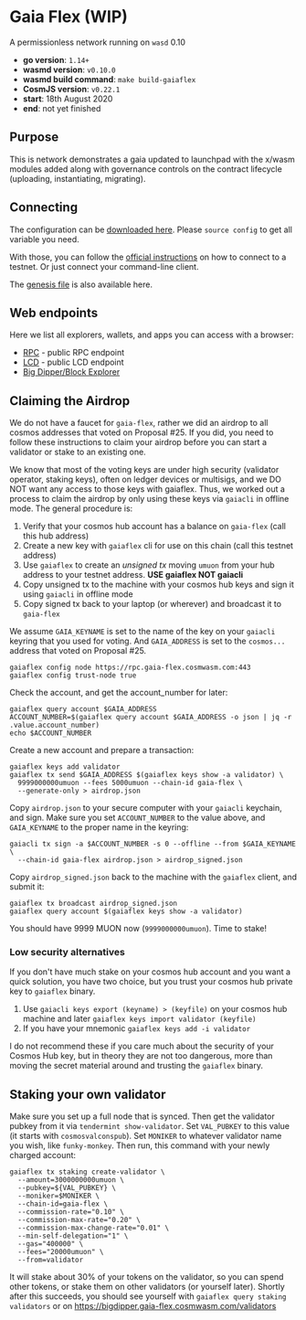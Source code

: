 # Gaia Flex (WIP)

A permissionless network running on `wasd` 0.10

- **go version**: `1.14+`
- **wasmd version**: `v0.10.0`
- **wasmd build command**: `make build-gaiaflex`
- **CosmJS version**: `v0.22.1`
- **start**: 18th August 2020
- **end**: not yet finished

## Purpose

This is network demonstrates a gaia updated to launchpad with the x/wasm modules added along with governance controls on the contract lifecycle (uploading, instantiating, migrating).

## Connecting

The configuration can be [downloaded here](./defaults.env).
Please `source config` to get all variable you need.

With those, you can follow the
[official instructions](https://docs.cosmwasm.com/testnets/testnets.html)
 on how to connect to a testnet.
Or just connect your command-line client.

The [genesis file](./config/genesis.json) is also available here.

## Web endpoints

Here we list all explorers, wallets, and apps you can access with a browser:

* [RPC](https://rpc.gaia-flex.cosmwasm.com) - public RPC endpoint
* [LCD](https://lcd.gaia-flex.cosmwasm.com) - public LCD endpoint
* [Big Dipper/Block Explorer](https://bigdipper.gaia-flex.cosmwasm.com)


## Claiming the Airdrop

We do not have a faucet for `gaia-flex`, rather we did an airdrop to all cosmos addresses that
voted on Proposal #25. If you did, you need to follow these instructions to claim your airdrop
before you can start a validator or stake to an existing one.

We know that most of the voting keys are under high security (validator operator, staking keys), often 
on ledger devices or multisigs, and we DO NOT want any access to those keys with gaiaflex. Thus,
we worked out a process to claim the airdrop by only using these keys via `gaiacli` in offline mode.
The general procedure is:

1. Verify that your cosmos hub account has a balance on `gaia-flex` (call this hub address)
2. Create a new key with `gaiaflex` cli for use on this chain (call this testnet address)
3. Use `gaiaflex` to create an *unsigned tx* moving `umuon` from your hub address to your testnet address. **USE gaiaflex NOT gaiacli**
4. Copy unsigned tx to the machine with your cosmos hub keys and sign it using `gaiacli` in offline mode
5. Copy signed tx back to your laptop (or wherever) and broadcast it to `gaia-flex`

We assume `GAIA_KEYNAME` is set to the name of the key on your `gaiacli` keyring that you used for voting.
And `GAIA_ADDRESS` is set to the `cosmos...` address that voted on Proposal #25.

```shell
gaiaflex config node https://rpc.gaia-flex.cosmwasm.com:443
gaiaflex config trust-node true
```

Check the account, and get the account_number for later:

```shell
gaiaflex query account $GAIA_ADDRESS
ACCOUNT_NUMBER=$(gaiaflex query account $GAIA_ADDRESS -o json | jq -r .value.account_number)
echo $ACCOUNT_NUMBER
```

Create a new account and prepare a transaction:

```shell
gaiaflex keys add validator
gaiaflex tx send $GAIA_ADDRESS $(gaiaflex keys show -a validator) \
  9999000000umuon --fees 5000umuon --chain-id gaia-flex \
  --generate-only > airdrop.json
```

Copy `airdrop.json` to your secure computer with your `gaiacli` keychain, and sign.
Make sure you set `ACCOUNT_NUMBER` to the value above, and `GAIA_KEYNAME` to the proper name in the keyring:

```shell
gaiacli tx sign -a $ACCOUNT_NUMBER -s 0 --offline --from $GAIA_KEYNAME \
  --chain-id gaia-flex airdrop.json > airdrop_signed.json
```

Copy `airdrop_signed.json` back to the machine with the `gaiaflex` client, and submit it:

```shell
gaiaflex tx broadcast airdrop_signed.json
gaiaflex query account $(gaiaflex keys show -a validator)
```

You should have 9999 MUON now (`9999000000umuon`). Time to stake!

### Low security alternatives

If you don't have much stake on your cosmos hub account and you want a quick solution, you have two
choice, but you trust your cosmos hub private key to `gaiaflex` binary.

1. Use `gaiacli keys export (keyname) > (keyfile)` on your cosmos hub machine and later `gaiaflex keys import validator (keyfile)`
2. If you have your mnemonic `gaiaflex keys add -i validator`

I do not recommend these if you care much about the security of your Cosmos Hub key, but in theory they are not too
dangerous, more than moving the secret material around and trusting the `gaiaflex` binary.

## Staking your own validator

Make sure you set up a full node that is synced. Then get the validator pubkey from it via
`tendermint show-validator`. Set `VAL_PUBKEY` to this value (it starts with `cosmosvalconspub`).
Set `MONIKER` to whatever validator name you wish, like `funky-monkey`. Then run, this command
with your newly charged account:

```shell
gaiaflex tx staking create-validator \
  --amount=3000000000umuon \
  --pubkey=${VAL_PUBKEY} \
  --moniker=$MONIKER \
  --chain-id=gaia-flex \
  --commission-rate="0.10" \
  --commission-max-rate="0.20" \
  --commission-max-change-rate="0.01" \
  --min-self-delegation="1" \
  --gas="400000" \
  --fees="20000umuon" \
  --from=validator
```

It will stake about 30% of your tokens on the validator, so you can spend other tokens, or stake them
on other validators (or yourself later). Shortly after this succeeds, you should see yourself
with `gaiaflex query staking validators` or on https://bigdipper.gaia-flex.cosmwasm.com/validators
